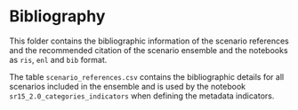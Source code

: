 # Bibliography

This folder contains the bibliographic information of the scenario references
and the recommended citation of the scenario ensemble and the notebooks
as `ris`, `enl` and `bib` format.

The table `scenario_references.csv` contains the bibliographic details
for all scenarios included in the ensemble and is used by the notebook
`sr15_2.0_categories_indicators` when defining the metadata indicators.
